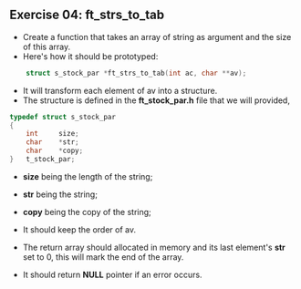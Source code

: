 ## Exercise 04: ft_strs_to_tab 
- Create a function that takes an array of string as argument and the size of this array.
- Here's how it should be prototyped:

```C
	struct s_stock_par *ft_strs_to_tab(int ac, char **av);
```
- It will transform each element of av into a structure.
- The structure is defined in the __ft_stock_par.h__ file that we will provided, 

```C
typedef struct s_stock_par
{
	int		size;
	char	*str;
	char	*copy;
}	t_stock_par;
```
- __size__ being the length of the string;
- __str__ being the string; 
- __copy__ being the copy of the string;

- It should keep the order of av.
- The return array should allocated in memory and its last element's __str__ set to 0, this will mark the end of the array.
- It should return __NULL__ pointer if an error occurs.
